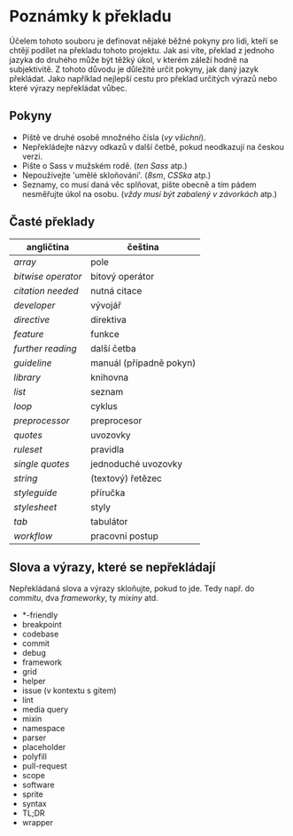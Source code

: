 # Poznámky k překladu

Účelem tohoto souboru je definovat nějaké běžné pokyny pro lidi, kteří se chtějí podílet na překladu tohoto projektu. Jak asi víte, překlad z jednoho jazyka do druhého může být těžký úkol, v kterém záleží hodně na subjektivitě. Z tohoto důvodu je důležité určit pokyny, jak daný jazyk překládat. Jako například nejlepší cestu pro překlad určitých výrazů nebo které výrazy nepřekládat vůbec.

## Pokyny

* Piště ve druhé osobě množného čísla (_vy všichni_).
* Nepřekládejte názvy odkazů v další četbě, pokud neodkazují na českou verzi.
* Pište o Sass v mužském rodě. (_ten Sass_ atp.)
* Nepoužívejte 'umělé skloňování'. (_8sm_, _CSSka_ atp.)
* Seznamy, co musí daná věc splňovat, pište obecně a tím pádem nesměřujte úkol na osobu. (_vždy musí být zabalený v závorkách_ atp.)

## Časté překlady

| angličtina               | čeština                  |
|--------------------------|--------------------------|
| _array_                  | pole                     |
| _bitwise operator_       | bitový operátor          | 
| _citation needed_        | nutná citace             | 
| _developer_              | vývojář                  | 
| _directive_              | direktiva                | 
| _feature_                | funkce                   | 
| _further reading_        | další četba              | 
| _guideline_              | manuál (případně pokyn)  | 
| _library_                | knihovna                 |  
| _list_                   | seznam                   |  
| _loop_                   | cyklus                   | 
| _preprocessor_           | preprocesor              | 
| _quotes_                 | uvozovky                 | 
| _ruleset_                | pravidla                 | 
| _single quotes_          | jednoduché uvozovky      | 
| _string_                 | (textový) řetězec        | 
| _styleguide_             | příručka                 | 
| _stylesheet_             | styly                    | 
| _tab_                    | tabulátor                | 
| _workflow_               | pracovní postup          | 

## Slova a výrazy, které se nepřekládají

Nepřekládaná slova a výrazy skloňujte, pokud to jde. Tedy např. do _commitu_, dva _frameworky_, ty _mixiny_ atd.

* *-friendly
* breakpoint
* codebase
* commit
* debug
* framework
* grid
* helper
* issue (v kontextu s gitem)
* lint
* media query
* mixin
* namespace
* parser
* placeholder
* polyfill
* pull-request
* scope
* software
* sprite
* syntax
* TL;DR
* wrapper
